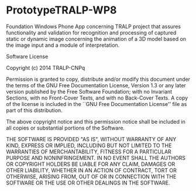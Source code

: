 PrototypeTRALP-WP8
==================

Foundation Windows Phone App concerning TRALP project that assures functionality and validation for recognition and processing of captured static or dynamic image concerning the animation of a 3D model based on the image input and a module of interpretation.

Software License

Copyright (c) 2014 TRALP-CNPq

Permission is granted to copy, distribute and/or modify this document under
the terms of the GNU Free Documentation License, Version 1.3 or any later
version published by the Free Software Foundation; with no Invariant
Sections, with no Front-Cover Texts, and with no Back-Cover Texts.  A copy
of the license is included in the ``GNU Free Documentation License'' file as
part of this distribution.

The above copyright notice and this permission notice shall be included in all
copies or substantial portions of the Software.

THE SOFTWARE IS PROVIDED "AS IS", WITHOUT WARRANTY OF ANY KIND, EXPRESS OR
IMPLIED, INCLUDING BUT NOT LIMITED TO THE WARRANTIES OF MERCHANTABILITY,
FITNESS FOR A PARTICULAR PURPOSE AND NONINFRINGEMENT. IN NO EVENT SHALL THE
AUTHORS OR COPYRIGHT HOLDERS BE LIABLE FOR ANY CLAIM, DAMAGES OR OTHER
LIABILITY, WHETHER IN AN ACTION OF CONTRACT, TORT OR OTHERWISE, ARISING FROM,
OUT OF OR IN CONNECTION WITH THE SOFTWARE OR THE USE OR OTHER DEALINGS IN THE
SOFTWARE.
